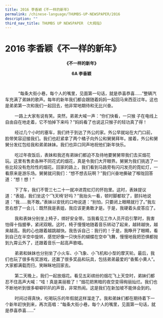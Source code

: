 ```yaml
---
title: 2016 李香颖《不一样的新年》
permalink: /chinese-language/THUMBS-UP-NEWSPAPER/2016
description: ""
third_nav_title: THUMBS UP NEWSPAPER 《大拇指》
---
```

2016 李香颖《不一样的新年》
================

<p style="text-align: center;"><b>《不一样的新年》</b></p>
<p style="text-align: center;"><b>6A    李香颖</b></p>
                      

           “每条大街小巷，每个人的嘴里，见面第一句话，就是恭喜恭喜……”整辆汽车充满了弟妹的歌声。每年的新年我们都会跟随着妈妈一起回马来西亚过年。这也是弟弟第一次和我们一起回去，他非常地期待和无比兴奋。

  

        一路上大家有说有笑。突然，弟弟大喊一声：“你们快看，一只猴 子在电线上自由自在地走着，它不怕掉下来吗？”妈妈看了也说这只猴子的轻功真了得！

  

        经过几个小时的塞车，我们终于到达了外公的家。外公早就站在大门口前，脸带笑容迎接我们。我们也赶紧拿了两个橘子向外公和舅舅拜年。接着，外公和舅舅分发红包给我和弟弟妹妹。我们也异口同声地祝他们新年快乐。

  

        吃过年夜饭后，表妹和我还有弟妹们都迫不及待地要舅舅带我们去买烟花玩。这里有售卖各种不同花式的烟花，真是令我们大开眼界。舅舅为我们挑选了一些比较没有危险性的烟花。回家的路上，我们看到马路旁有闪闪发亮的霓虹灯，一看原来是游乐场。舅舅就问我们：“想不想去玩啊？”我们兴奋地撕破了喉咙回答道：“想！想！”

  

        下了车，我们不管三七二十一就冲进霓虹灯的怀抱里。这时，表妹提议道：“表姐，我们坐这个‘飞天椅’好吗？”我抬头一看，顿时脚都软了，颤抖地说道：“我……我不敢。”表妹以安抚的口吻说道：“别怕，只要闭上眼睛就行了。”我左思右想了一会儿：既然我是表姐，我应该更勇敢才是。于是，我硬着头皮答应了。

  

        我和表妹分别坐上椅子，绑好安全带。当我看见工作人员开启引擎时，我害怕得十指握拳，紧闭双眼。这时，椅子慢慢地随着音乐转动了起来，越转越快，越来越高。我的心也跟着越跳越快。我告诉自己：我行的！于是，我睁开了眼睛，看到自己在半空中旋转，感觉好像一只快乐的蝴蝶在空中飞舞，慢慢地我把恐惧都抛到九霄云外了，还跟着音乐一起高声歌唱。

  

        弟弟和妹妹也分别坐了小火车、小飞象、小飞机和小型的摩天轮。最后，我们也玩了很多有奖游戏，还赢了很多奖品和玩具，包括弟弟最爱的“香蕉小黄人”。大家都满载而归，笑眯眯地回家去。

  

        第二天晚上，我们一起放烟花。看见五彩缤纷的烟花飞上天空时，弟妹们都忍不住高声大喊：“哇！真是美丽极了！”烟花把黑暗的夜空变得绚丽灿烂。我们也不断地听到很多噼噼叭叭的声音，非常热闹。这是我们在新加坡不能体会到的。

  

        时间过得真快，吃喝玩乐的年假就这样溜走了。我和弟妹们都在期待着下一个新年赶快到来，再次高唱：“每条大街小巷，每个人的嘴里，见面第一句话，就是恭喜恭喜……”